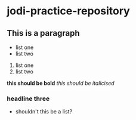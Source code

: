 # jodi-practice-repository

## This is a paragraph

* list one 
* list two


1. list one
2. list two


**this should be bold**
*this should be italicised*

### headline three

- shouldn't this be a list?

